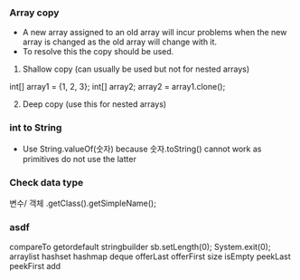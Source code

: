 ### Array copy
- A new array assigned to an old array will incur problems when the new array is changed as the old array will change with it.
- To resolve this the copy should be used.

1. Shallow copy (can usually be used but not for nested arrays)

int[] array1 = {1, 2, 3};
int[] array2;
array2 = array1.clone();

2. Deep copy (use this for nested arrays)



### int to String
- Use String.valueOf(숫자) because 숫자.toString() cannot work as primitives do not use the latter 

### Check data type
변수/ 객체 .getClass().getSimpleName();

### asdf
compareTo
getordefault
stringbuilder
sb.setLength(0);
System.exit(0);
arraylist
hashset
hashmap
deque
offerLast
offerFirst
size
isEmpty
peekLast
peekFirst
add
